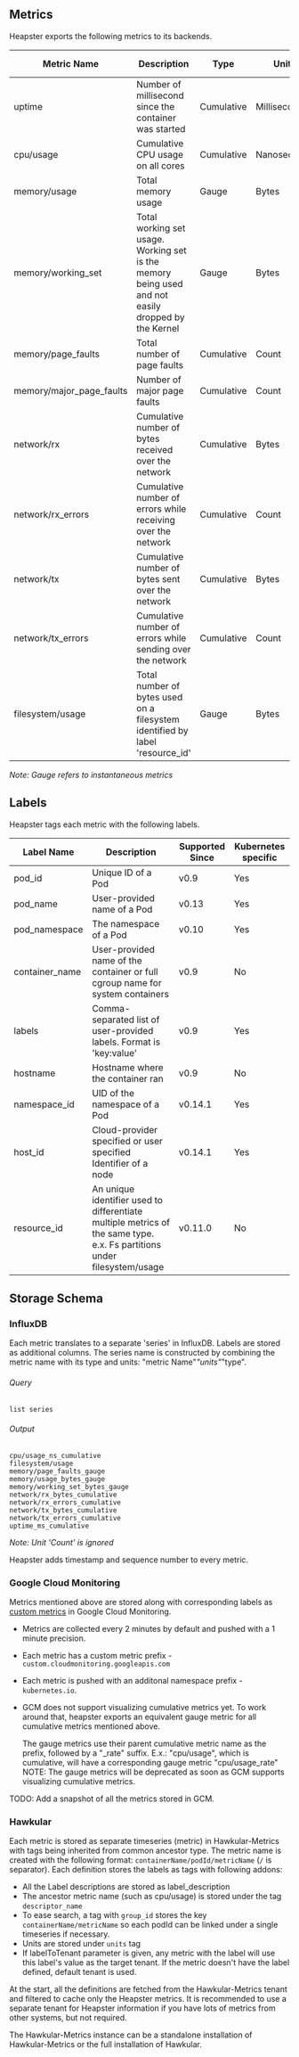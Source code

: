 ## Metrics

Heapster exports the following metrics to its backends.

| Metric Name              | Description                                                                                        | Type       | Units        | Supported Since |
|--------------------------|----------------------------------------------------------------------------------------------------|------------|--------------|-----------------|
| uptime                   | Number of millisecond since the container was started                                              | Cumulative | Milliseconds | v0.9            |
| cpu/usage                | Cumulative CPU usage on all cores                                                                  | Cumulative | Nanoseconds  | v0.9            |
| memory/usage             | Total memory usage                                                                                 | Gauge      | Bytes        | v0.9            |
| memory/working_set       | Total working set usage. Working set is the memory being used and not easily dropped by the Kernel | Gauge      | Bytes        | v0.9            |
| memory/page_faults       | Total number of page faults                                                                        | Cumulative | Count        | v0.9            |
| memory/major_page_faults | Number of major page faults                                                                        | Cumulative | Count        | HEAD            |
| network/rx               | Cumulative number of bytes received over the network                                               | Cumulative | Bytes        | v0.9            |
| network/rx_errors        | Cumulative number of errors while receiving over the network                                       | Cumulative | Count        | v0.9            |
| network/tx               | Cumulative number of bytes sent over the network                                                   | Cumulative | Bytes        | v0.9            |
| network/tx_errors        | Cumulative number of errors while sending over the network                                         | Cumulative | Count        | v0.9            |
| filesystem/usage         | Total number of bytes used on a filesystem identified by label 'resource_id'                       | Gauge      | Bytes        | v0.11.0         |

*Note: Gauge refers to instantaneous metrics*

## Labels

Heapster tags each metric with the following labels.

| Label Name     | Description                                                                   | Supported Since | Kubernetes specific |
|----------------|-------------------------------------------------------------------------------|-----------------|---------------------|
| pod_id         | Unique ID of a Pod                                                            | v0.9            | Yes                 |
| pod_name       | User-provided name of a Pod                                                   | v0.13           | Yes                 |
| pod_namespace  | The namespace of a Pod                                                        | v0.10           | Yes                 |
| container_name | User-provided name of the container or full cgroup name for system containers | v0.9            | No                  |
| labels         | Comma-separated list of user-provided labels. Format is 'key:value'           | v0.9            | Yes                 |
| hostname       | Hostname where the container ran                                              | v0.9            | No                  |
| namespace_id   | UID of the namespace of a Pod                                                 | v0.14.1         | Yes                 |
| host_id    | Cloud-provider specified or user specified Identifier of a node               | v0.14.1         | Yes                 |
| resource_id    | An unique identifier used to differentiate multiple metrics of the same type. e.x. Fs partitions under filesystem/usage | v0.11.0 | No |


## Storage Schema

### InfluxDB

Each metric translates to a separate 'series' in InfluxDB. Labels are stored as additional columns.
The series name is constructed by combining the metric name with its type and units: "metric Name"_"units"_"type".

###### Query
`list series`

###### Output
```
cpu/usage_ns_cumulative
filesystem/usage
memory/page_faults_gauge
memory/usage_bytes_gauge
memory/working_set_bytes_gauge
network/rx_bytes_cumulative
network/rx_errors_cumulative
network/tx_bytes_cumulative
network/tx_errors_cumulative
uptime_ms_cumulative
```
*Note: Unit 'Count' is ignored*

Heapster adds timestamp and sequence number to every metric.

### Google Cloud Monitoring

Metrics mentioned above are stored along with corresponding labels as [custom metrics](https://cloud.google.com/monitoring/custom-metrics/) in Google Cloud Monitoring.

* Metrics are collected every 2 minutes by default and pushed with a 1 minute precision.
* Each metric has a custom metric prefix - `custom.cloudmonitoring.googleapis.com`
* Each metric is pushed with an additonal namespace prefix - `kubernetes.io`.
* GCM does not support visualizing cumulative metrics yet. To work around that, heapster exports an equivalent gauge metric for all cumulative metrics mentioned above.

  The gauge metrics use their parent cumulative metric name as the prefix, followed by a "_rate" suffix. 
   E.x.: "cpu/usage", which is cumulative, will have a corresponding gauge metric "cpu/usage_rate"
   NOTE: The gauge metrics will be deprecated as soon as GCM supports visualizing cumulative metrics.

TODO: Add a snapshot of all the metrics stored in GCM.

### Hawkular

Each metric is stored as separate timeseries (metric) in Hawkular-Metrics with tags being inherited from common ancestor type. The metric name is created with the following format: `containerName/podId/metricName` (`/` is separator). Each definition stores the labels as tags with following addons:

* All the Label descriptions are stored as label_description
* The ancestor metric name (such as cpu/usage) is stored under the tag `descriptor_name`
* To ease search, a tag with `group_id` stores the key `containerName/metricName` so each podId can be linked under a single timeseries if necessary.
* Units are stored under `units` tag
* If labelToTenant parameter is given, any metric with the label will use this label's value as the target tenant. If the metric doesn't have the label defined, default tenant is used.

At the start, all the definitions are fetched from the Hawkular-Metrics tenant and filtered to cache only the Heapster metrics. It is recommended to use a separate tenant for Heapster information if you have lots of metrics from other systems, but not required.

The Hawkular-Metrics instance can be a standalone installation of Hawkular-Metrics or the full installation of Hawkular. 
